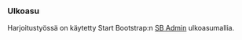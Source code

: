 ### Ulkoasu

Harjoitustyössä on käytetty Start Bootstrap:n [SB Admin](https://startbootstrap.com/template-overviews/sb-admin/) ulkoasumallia.